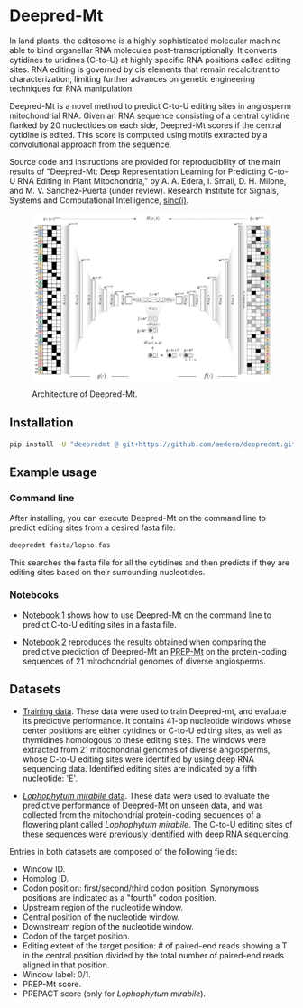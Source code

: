 # Deepred-Mt

In land plants, the editosome is a highly sophisticated molecular machine able
to bind organellar RNA molecules post-transcriptionally. It converts cytidines
to uridines (C-to-U) at highly specific RNA positions called editing
sites. RNA editing is governed by cis elements that remain recalcitrant to
characterization, limiting further advances on genetic engineering techniques
for RNA manipulation.

Deepred-Mt is a novel method to predict C-to-U editing sites in angiosperm
mitochondrial RNA. Given an RNA sequence consisting of a central cytidine
flanked by 20 nucleotides on each side, Deepred-Mt scores if the central
cytidine is edited. This score is computed using motifs extracted by a
convolutional approach from the sequence.

Source code and instructions are provided for reproducibility of the main
results of "Deepred-Mt: Deep Representation Learning for Predicting C-to-U RNA
Editing in Plant Mitochondria," by A. A. Edera, I. Small, D. H. Milone, and
M. V. Sanchez-Puerta (under review). Research Institute for Signals, Systems
and Computational Intelligence, [sinc(i)](https://sinc.unl.edu.ar/).

<figure>
  <p align="center">
  <img src=fig/model-architecture.png alt="Deepred-mt" width="940" style="vertical-align:middle"/>
  </p>

  <figcaption>Architecture of Deepred-Mt.</figcaption>
</figure>


## Installation

```bash
pip install -U "deepredmt @ git+https://github.com/aedera/deepredmt.git"
```

## Example usage

### Command line

After installing, you can execute Deepred-Mt on the command line to predict
editing sites from a desired fasta file:

```bash
deepredmt fasta/lopho.fas
```

This searches the fasta file for all the cytidines and then predicts if they
are editing sites based on their surrounding nucleotides.

### Notebooks

* [Notebook 1](https://colab.research.google.com/github/aedera/deepredmt/blob/main/notebooks/01_prediction_from_fasta.ipynb)
  shows how to use Deepred-Mt on the command line to predict C-to-U editing
  sites in a fasta file.

*
  [Notebook 2](https://colab.research.google.com/github/aedera/deepredmt/blob/main/notebooks/02_reproduce_comparative_analysis.ipynb)
  reproduces the results obtained when comparing the predictive prediction of
  Deepred-Mt an [PREP-Mt](http://prep.unl.edu/) on the protein-coding
  sequences of 21 mitochondrial genomes of diverse angiosperms.

## Datasets

* [Training data](./datasets/training-data.tsv.gz). These data were used to
  train Deepred-mt, and evaluate its predictive performance. It contains 41-bp
  nucleotide windows whose center positions are either cytidines or C-to-U
  editing sites, as well as thymidines homologous to these editing sites. The
  windows were extracted from 21 mitochondrial genomes of diverse angiosperms,
  whose C-to-U editing sites were identified by using deep RNA sequencing
  data. Identified editing sites are indicated by a fifth nucleotide:
  'E'.

* [_Lophophytum mirabile_ data](./datasets/lopho-data.tsv.gz). These data were used
  to evaluate the predictive performance of Deepred-Mt on unseen data, and was
  collected from the mitochondrial protein-coding sequences of a flowering
  plant called _Lophophytum mirabile_. The C-to-U editing sites of these
  sequences were [previously identified](https://doi.org/10.1111/nph.16926)
  with deep RNA sequencing.

Entries in both datasets are composed of the following fields:

  * Window ID.
  * Homolog ID.
  * Codon position: first/second/third codon position. Synonymous positions
    are indicated as a "fourth" codon position.
  * Upstream region of the nucleotide window.
  * Central position of the nucleotide window.
  * Downstream region of the nucleotide window.
  * Codon of the target position.
  * Editing extent of the target position: # of paired-end reads showing a T
    in the central position divided by the total number of paired-end reads
    aligned in that position.
  * Window label: 0/1.
  * PREP-Mt score.
  * PREPACT score (only for _Lophophytum mirabile_).

